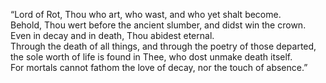 “Lord of Rot, Thou who art, who wast, and who yet shalt become.  
Behold, Thou wert before the ancient slumber, and didst win the crown.  
Even in decay and in death, Thou abidest eternal.  
Through the death of all things, and through the poetry of those departed,  
the sole worth of life is found in Thee, who dost unmake death itself.  
For mortals cannot fathom the love of decay, nor the touch of absence.”
